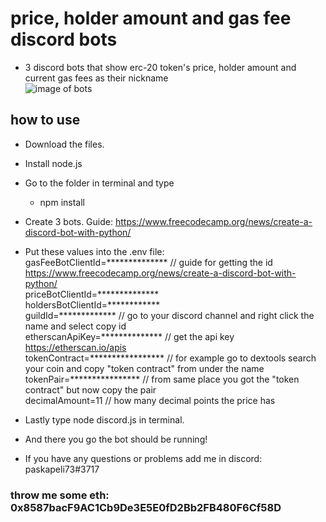 # price, holder amount and gas fee discord bots
- 3 discord bots that show erc-20 token's price, holder amount and current gas fees as their nickname  
![image of bots](https://i.imgur.com/bOQJ0QV.png)
## how to use
- Download the files.
- Install node.js
- Go to the folder in terminal and type
  - npm install
- Create 3 bots. Guide: https://www.freecodecamp.org/news/create-a-discord-bot-with-python/  
- Put these values into the .env file:  
gasFeeBotClientId=************** // guide for getting the id https://www.freecodecamp.org/news/create-a-discord-bot-with-python/  
priceBotClientId=**************  
holdersBotClientId=************  
guildId=************* // go to your discord channel and right click the name and select copy id  
etherscanApiKey=************** // get the api key https://etherscan.io/apis  
tokenContract=***************** // for example go to dextools search your coin and copy "token contract" from under the name  
tokenPair=**************** // from same place you got the "token contract" but now copy the pair  
decimalAmount=11 // how many decimal points the price has
  
- Lastly type node discord.js in terminal.
- And there you go the bot should be running!
- If you have any questions or problems add me in discord: paskapeli73#3717
### throw me some eth: 0x8587bacF9AC1Cb9De3E5E0fD2Bb2FB480F6Cf58D
